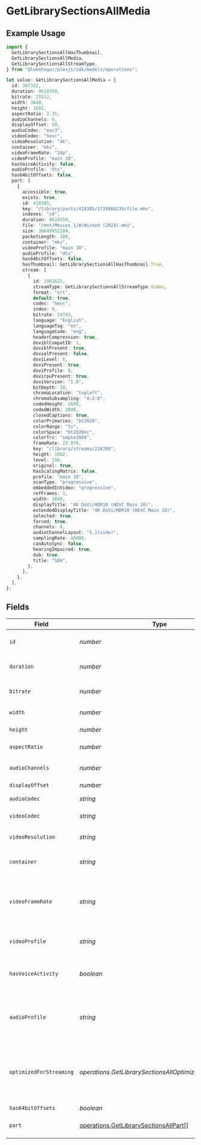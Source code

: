 # GetLibrarySectionsAllMedia

## Example Usage

```typescript
import {
  GetLibrarySectionsAllHasThumbnail,
  GetLibrarySectionsAllMedia,
  GetLibrarySectionsAllStreamType,
} from "@lukehagar/plexjs/sdk/models/operations";

let value: GetLibrarySectionsAllMedia = {
  id: 387322,
  duration: 9610350,
  bitrate: 25512,
  width: 3840,
  height: 1602,
  aspectRatio: 2.35,
  audioChannels: 6,
  displayOffset: 50,
  audioCodec: "eac3",
  videoCodec: "hevc",
  videoResolution: "4k",
  container: "mkv",
  videoFrameRate: "24p",
  videoProfile: "main 10",
  hasVoiceActivity: false,
  audioProfile: "dts",
  has64bitOffsets: false,
  part: [
    {
      accessible: true,
      exists: true,
      id: 418385,
      key: "/library/parts/418385/1735864239/file.mkv",
      indexes: "sd",
      duration: 9610350,
      file: "/mnt/Movies_1/W/Wicked (2024).mkv",
      size: 30649952104,
      packetLength: 188,
      container: "mkv",
      videoProfile: "main 10",
      audioProfile: "dts",
      has64bitOffsets: false,
      hasThumbnail: GetLibrarySectionsAllHasThumbnail.True,
      stream: [
        {
          id: 1002625,
          streamType: GetLibrarySectionsAllStreamType.Video,
          format: "srt",
          default: true,
          codec: "hevc",
          index: 0,
          bitrate: 24743,
          language: "English",
          languageTag: "en",
          languageCode: "eng",
          headerCompression: true,
          doviblCompatID: 1,
          doviblPresent: true,
          dovielPresent: false,
          doviLevel: 6,
          doviPresent: true,
          doviProfile: 8,
          dovirpuPresent: true,
          doviVersion: "1.0",
          bitDepth: 10,
          chromaLocation: "topleft",
          chromaSubsampling: "4:2:0",
          codedHeight: 1608,
          codedWidth: 3840,
          closedCaptions: true,
          colorPrimaries: "bt2020",
          colorRange: "tv",
          colorSpace: "bt2020nc",
          colorTrc: "smpte2084",
          frameRate: 23.976,
          key: "/library/streams/216389",
          height: 1602,
          level: 150,
          original: true,
          hasScalingMatrix: false,
          profile: "main 10",
          scanType: "progressive",
          embeddedInVideo: "progressive",
          refFrames: 1,
          width: 3840,
          displayTitle: "4K DoVi/HDR10 (HEVC Main 10)",
          extendedDisplayTitle: "4K DoVi/HDR10 (HEVC Main 10)",
          selected: true,
          forced: true,
          channels: 6,
          audioChannelLayout: "5.1(side)",
          samplingRate: 48000,
          canAutoSync: false,
          hearingImpaired: true,
          dub: true,
          title: "SDH",
        },
      ],
    },
  ],
};
```

## Fields

| Field                                                                                                 | Type                                                                                                  | Required                                                                                              | Description                                                                                           | Example                                                                                               |
| ----------------------------------------------------------------------------------------------------- | ----------------------------------------------------------------------------------------------------- | ----------------------------------------------------------------------------------------------------- | ----------------------------------------------------------------------------------------------------- | ----------------------------------------------------------------------------------------------------- |
| `id`                                                                                                  | *number*                                                                                              | :heavy_check_mark:                                                                                    | Unique media identifier.                                                                              | 387322                                                                                                |
| `duration`                                                                                            | *number*                                                                                              | :heavy_minus_sign:                                                                                    | Duration of the media in milliseconds.                                                                | 9610350                                                                                               |
| `bitrate`                                                                                             | *number*                                                                                              | :heavy_minus_sign:                                                                                    | Bitrate in bits per second.                                                                           | 25512                                                                                                 |
| `width`                                                                                               | *number*                                                                                              | :heavy_minus_sign:                                                                                    | Video width in pixels.                                                                                | 3840                                                                                                  |
| `height`                                                                                              | *number*                                                                                              | :heavy_minus_sign:                                                                                    | Video height in pixels.                                                                               | 1602                                                                                                  |
| `aspectRatio`                                                                                         | *number*                                                                                              | :heavy_minus_sign:                                                                                    | Aspect ratio of the video.                                                                            | 2.35                                                                                                  |
| `audioChannels`                                                                                       | *number*                                                                                              | :heavy_minus_sign:                                                                                    | Number of audio channels.                                                                             | 6                                                                                                     |
| `displayOffset`                                                                                       | *number*                                                                                              | :heavy_minus_sign:                                                                                    | N/A                                                                                                   | 50                                                                                                    |
| `audioCodec`                                                                                          | *string*                                                                                              | :heavy_minus_sign:                                                                                    | Audio codec used.                                                                                     | eac3                                                                                                  |
| `videoCodec`                                                                                          | *string*                                                                                              | :heavy_minus_sign:                                                                                    | Video codec used.                                                                                     | hevc                                                                                                  |
| `videoResolution`                                                                                     | *string*                                                                                              | :heavy_minus_sign:                                                                                    | Video resolution (e.g., 4k).                                                                          | 4k                                                                                                    |
| `container`                                                                                           | *string*                                                                                              | :heavy_minus_sign:                                                                                    | File container type.                                                                                  | mkv                                                                                                   |
| `videoFrameRate`                                                                                      | *string*                                                                                              | :heavy_minus_sign:                                                                                    | Frame rate of the video. Values found include NTSC, PAL, 24p<br/>                                     | 24p                                                                                                   |
| `videoProfile`                                                                                        | *string*                                                                                              | :heavy_minus_sign:                                                                                    | Video profile (e.g., main 10).                                                                        | main 10                                                                                               |
| `hasVoiceActivity`                                                                                    | *boolean*                                                                                             | :heavy_minus_sign:                                                                                    | Indicates whether voice activity is detected.                                                         | false                                                                                                 |
| `audioProfile`                                                                                        | *string*                                                                                              | :heavy_minus_sign:                                                                                    | The audio profile used for the media (e.g., DTS, Dolby Digital, etc.).                                | dts                                                                                                   |
| `optimizedForStreaming`                                                                               | *operations.GetLibrarySectionsAllOptimizedForStreaming*                                               | :heavy_minus_sign:                                                                                    | Has this media been optimized for streaming. NOTE: This can be 0, 1, false or true                    |                                                                                                       |
| `has64bitOffsets`                                                                                     | *boolean*                                                                                             | :heavy_minus_sign:                                                                                    | N/A                                                                                                   | false                                                                                                 |
| `part`                                                                                                | [operations.GetLibrarySectionsAllPart](../../../sdk/models/operations/getlibrarysectionsallpart.md)[] | :heavy_minus_sign:                                                                                    | An array of parts for this media item.                                                                |                                                                                                       |
